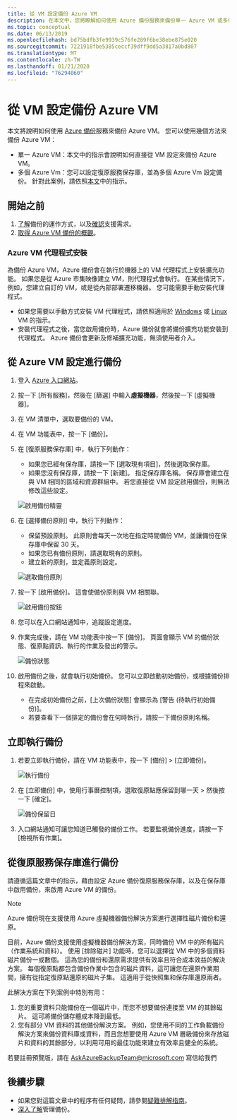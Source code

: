 ```yaml
---
title: 從 VM 設定備份 Azure VM
description: 在本文中，您將瞭解如何使用 Azure 備份服務來備份單一 Azure VM 或多個 Azure Vm。
ms.topic: conceptual
ms.date: 06/13/2019
ms.openlocfilehash: bd75bdfb3fe9939c576fe289f6be38ebe875e020
ms.sourcegitcommit: 7221918fbe5385ceccf39dff9dd5a3817a0bd807
ms.translationtype: MT
ms.contentlocale: zh-TW
ms.lasthandoff: 01/21/2020
ms.locfileid: "76294060"
---
```

# <a name="back-up-an-azure-vm-from-the-vm-settings"></a>從 VM 設定備份 Azure VM

本文將說明如何使用 [Azure 備份](backup-overview.md)服務來備份 Azure VM。 您可以使用幾個方法來備份 Azure VM：

- 單一 Azure VM：本文中的指示會說明如何直接從 VM 設定來備份 Azure VM。
- 多個 Azure Vm：您可以設定復原服務保存庫，並為多個 Azure Vm 設定備份。 針對此案例，請依照[本文](backup-azure-arm-vms-prepare.md)中的指示。

## <a name="before-you-start"></a>開始之前

1. [了解](backup-architecture.md#how-does-azure-backup-work)備份的運作方式，以及[確認](backup-support-matrix.md#azure-vm-backup-support)支援需求。
2. [取得 Azure VM 備份的概觀](backup-azure-vms-introduction.md)。

### <a name="azure-vm-agent-installation"></a>Azure VM 代理程式安裝

為備份 Azure VM，Azure 備份會在執行於機器上的 VM 代理程式上安裝擴充功能。 如果您是從 Azure 市集映像建立 VM，則代理程式會執行。 在某些情況下，例如，您建立自訂的 VM，或是從內部部署遷移機器。 您可能需要手動安裝代理程式。

- 如果您需要以手動方式安裝 VM 代理程式，請依照適用於 [Windows](https://docs.microsoft.com/azure/virtual-machines/extensions/agent-windows) 或 [Linux](https://docs.microsoft.com/azure/virtual-machines/extensions/agent-linux) VM 的指示。
- 安裝代理程式之後，當您啟用備份時，Azure 備份就會將備份擴充功能安裝到代理程式。 Azure 備份會更新及修補擴充功能，無須使用者介入。

## <a name="back-up-from-azure-vm-settings"></a>從 Azure VM 設定進行備份

1. 登入 [Azure 入口網站](https://portal.azure.com/)。
2. 按一下 [所有服務]，然後在 [篩選] 中輸入**虛擬機器**，然後按一下 [虛擬機器]。
3. 在 VM 清單中，選取要備份的 VM。
4. 在 VM 功能表中，按一下 [備份]。
5. 在 [復原服務保存庫] 中，執行下列動作：
   - 如果您已經有保存庫，請按一下 [選取現有項目]，然後選取保存庫。
   - 如果您沒有保存庫，請按一下 [新建]。 指定保存庫名稱。 保存庫會建立在與 VM 相同的區域和資源群組中。 若您直接從 VM 設定啟用備份，則無法修改這些設定。

   ![啟用備份精靈](./media/backup-azure-vms-first-look-arm/vm-menu-enable-backup-small.png)

6. 在 [選擇備份原則] 中，執行下列動作：

   - 保留預設原則。 此原則會每天一次地在指定時間備份 VM，並讓備份在保存庫中保留 30 天。
   - 如果您已有備份原則，請選取現有的原則。
   - 建立新的原則，並定義原則設定。  

   ![選取備份原則](./media/backup-azure-vms-first-look-arm/set-backup-policy.png)

7. 按一下 [啟用備份]。 這會使備份原則與 VM 相關聯。

    ![啟用備份按鈕](./media/backup-azure-vms-first-look-arm/vm-management-menu-enable-backup-button.png)

8. 您可以在入口網站通知中，追蹤設定進度。
9. 作業完成後，請在 VM 功能表中按一下 [備份]。 頁面會顯示 VM 的備份狀態、復原點資訊、執行的作業及發出的警示。

   ![備份狀態](./media/backup-azure-vms-first-look-arm/backup-item-view-update.png)

10. 啟用備份之後，就會執行初始備份。 您可以立即啟動初始備份，或根據備份排程來啟動。
    - 在完成初始備份之前，[上次備份狀態] 會顯示為 [警告 (待執行初始備份)]。
    - 若要查看下一個排定的備份會在何時執行，請按一下備份原則名稱。

## <a name="run-a-backup-immediately"></a>立即執行備份

1. 若要立即執行備份，請在 VM 功能表中，按一下 [備份] > [立即備份]。

    ![執行備份](./media/backup-azure-vms-first-look-arm/backup-now-update.png)

2. 在 [立即備份] 中，使用行事曆控制項，選取復原點應保留到哪一天 > 然後按一下 [確定]。

    ![備份保留日](./media/backup-azure-vms-first-look-arm/backup-now-blade-calendar.png)

3. 入口網站通知可讓您知道已觸發的備份工作。 若要監視備份進度，請按一下 [檢視所有作業]。

## <a name="back-up-from-the-recovery-services-vault"></a>從復原服務保存庫進行備份

請遵循這篇文章中的指示，藉由設定 Azure 備份復原服務保存庫，以及在保存庫中啟用備份，來啟用 Azure VM 的備份。

>[!NOTE]
> Azure 備份現在支援使用 Azure 虛擬機器備份解決方案進行選擇性磁片備份和還原。
>
>目前，Azure 備份支援使用虛擬機器備份解決方案，同時備份 VM 中的所有磁片（作業系統和資料）。 使用 [排除磁片] 功能時，您可以選擇從 VM 中的多個資料磁片備份一或數個。 這為您的備份和還原需求提供有效率且符合成本效益的解決方案。 每個復原點都包含備份作業中包含的磁片資料，這可讓您在還原作業期間，擁有從指定復原點還原的磁片子集。 這適用于從快照集和保存庫還原兩者。
>
> 此解決方案在下列案例中特別有用：
>  
>1. 您的重要資料只能備份在一個磁片中，而您不想要備份連接至 VM 的其餘磁片。 這可將備份儲存體成本降到最低。  
>2. 您有部分 VM 資料的其他備份解決方案。 例如，您使用不同的工作負載備份解決方案來備份資料庫或資料，而且您想要使用 Azure VM 層級備份來存放磁片和資料的其餘部分，以利用可用的最佳功能來建立有效率且健全的系統。
>
>若要註冊預覽版，請在 AskAzureBackupTeam@microsoft.com 寫信給我們

## <a name="next-steps"></a>後續步驟

- 如果您對這篇文章中的程序有任何疑問，請參閱[疑難排解指南](backup-azure-vms-troubleshoot.md)。
- [深入了解](backup-azure-manage-vms.md)管理備份。
